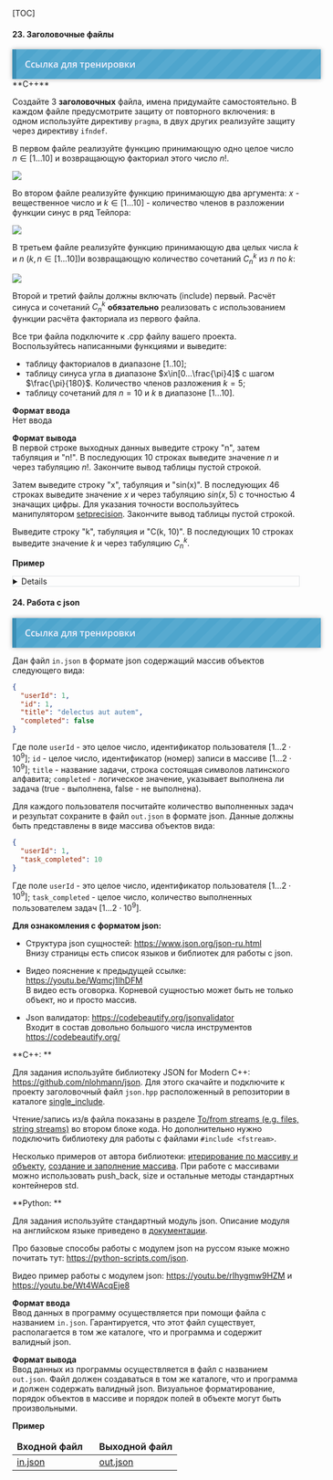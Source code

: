 [TOC]

#### <span>23</span>. Заголовочные файлы

<div id="testing" style="background-size: 40px 40px; background-image: -moz-linear-gradient(135deg, rgba(255, 255, 255, .05) 25%, transparent 25%, transparent 50%, rgba(255, 255, 255, .05) 50%, rgba(255, 255, 255, .05) 75%, transparent 75%, transparent); background-image: -webkit-linear-gradient(135deg, rgba(255, 255, 255, .05) 25%, transparent 25%, transparent 50%, rgba(255, 255, 255, .05) 50%, rgba(255, 255, 255, .05) 75%, transparent 75%, transparent); background-image: linear-gradient(135deg, rgba(255, 255, 255, .05) 25%, transparent 25%, transparent 50%, rgba(255, 255, 255, .05) 50%, rgba(255, 255, 255, .05) 75%, transparent 75%, transparent); box-shadow: 0 0 8px rgba(0,0,0,.3); width: 100%; margin: 0 auto; padding:15px; background-color: #4ea5cd; border-left:7px #3b8eb5 solid;">
<a href="https://www.classmarker.com/online-test/start/?quiz=tq95fb245c2c0c31" style="text-decoration: none; font:16px 'Open Sans'; font-weight:600; color:#f4f0fc;">Ссылка для тренировки</a>
</div>
**C++**

Создайте 3 **заголовочных** файла, имена придумайте самостоятельно.  В каждом файле предусмотрите защиту от повторного включения: в одном используйте директиву `pragma`, в двух других реализуйте защиту через директиву `ifndef`.

В первом файле реализуйте функцию принимающую одно целое число $n \in[1...10]$ и возвращающую факториал этого число $n!$.

![](https://wikimedia.org/api/rest_v1/media/math/render/svg/0613b26bbfc65ef7ae0142723f8251988cc70ba0)

Во втором файле реализуйте функцию принимающую два аргумента: $x$ - вещественное число и $k\in[1... 10]$ - количество членов в разложении функции синус в ряд Тейлора:

![](https://wikimedia.org/api/rest_v1/media/math/render/svg/b89940045b13c9bcd33512a3051b8869086947ed)

В третьем файле реализуйте функцию принимающую два целых числа $k$ и $n$ ($k, n\in[1... 10]$)и возвращающую количество сочетаний $C_{n}^{k}$ из $n$ по $k$:

![](https://wikimedia.org/api/rest_v1/media/math/render/svg/a73cf8428fc85510cade14325f0d8a3f460ed0c6)

Второй и третий файлы должны включать (include) первый. Расчёт синуса и сочетаний $C_{n}^{k}$ **обязательно** реализовать с использованием функции расчёта факториала из первого файла.

Все три файла подключите к .cpp файлу вашего проекта. Воспользуйтесь написанными функциями и выведите:

- таблицу факториалов в диапазоне $[1..10]$;
- таблицу синуса угла в диапазоне $x\in[0...\frac{\pi}4]$ c шагом $\frac{\pi}{180}$. Количество членов разложения $k=5$;
- таблицу сочетаний для $n = 10$ и $k$ в диапазоне $[1...10]$.

**Формат ввода**   
Нет ввода

**Формат вывода**   
В первой строке выходных данных выведите строку "n", затем табуляция и "n!". В последующих 10 строках выведите значение $n$ и через табуляцию $n!$. Закончите вывод таблицы пустой строкой. 

Затем выведите строку "x", табуляция и "sin(x)". В последующих 46 строках выведите значение $x$ и через табуляцию $sin(x, 5)$ с точностью 4 значащих цифры. Для указания точности воспользуйтесь манипулятором [setprecision](https://www.cplusplus.com/reference/iomanip/setprecision/). Закончите вывод таблицы пустой строкой.  

Выведите строку "k", табуляция и "C(k, 10)". В последующих 10 строках выведите значение $k$ и через табуляцию $C_{n}^{k}$.

**Пример** 

<details style="border: 1px solid #dfe2e5;"><table>
<thead><tr><td width="50%"><b>Ввод</b></td><td width="50%"><b>Вывод</b></td></tr></thead>
<tr><td></td><td><pre>n       n!
1       1
2       2
3       6
4       24
5       120
6       720
7       5040
8       40320
9       362880
10      3628800<br>
x       sin(x)
0       0
0.01745 0.01745
0.03491 0.0349
0.05236 0.05234
0.06981 0.06976
0.08727 0.08716
0.1047  0.1045
0.1222  0.1219
0.1396  0.1392
0.1571  0.1564
0.1745  0.1736
0.192   0.1908
0.2094  0.2079
0.2269  0.225
0.2443  0.2419
0.2618  0.2588
0.2793  0.2756
0.2967  0.2924
0.3142  0.309
0.3316  0.3256
0.3491  0.342
0.3665  0.3584
0.384   0.3746
0.4014  0.3907
0.4189  0.4067
0.4363  0.4226
0.4538  0.4384
0.4712  0.454
0.4887  0.4695
0.5061  0.4848
0.5236  0.5
0.5411  0.515
0.5585  0.5299
0.576   0.5446
0.5934  0.5592
0.6109  0.5736
0.6283  0.5878
0.6458  0.6018
0.6632  0.6157
0.6807  0.6293
0.6981  0.6428
0.7156  0.6561
0.733   0.6691
0.7505  0.682
0.7679  0.6947
0.7854  0.7071<br>
k       C(k, 10)
1       10
2       45
3       120
4       210
5       252
6       210
7       120
8       45
9       10
10      1</pre></td></tr>
</table></details>



#### <span>24</span>. Работа с json

<div id="testing" style="background-size: 40px 40px; background-image: -moz-linear-gradient(135deg, rgba(255, 255, 255, .05) 25%, transparent 25%, transparent 50%, rgba(255, 255, 255, .05) 50%, rgba(255, 255, 255, .05) 75%, transparent 75%, transparent); background-image: -webkit-linear-gradient(135deg, rgba(255, 255, 255, .05) 25%, transparent 25%, transparent 50%, rgba(255, 255, 255, .05) 50%, rgba(255, 255, 255, .05) 75%, transparent 75%, transparent); background-image: linear-gradient(135deg, rgba(255, 255, 255, .05) 25%, transparent 25%, transparent 50%, rgba(255, 255, 255, .05) 50%, rgba(255, 255, 255, .05) 75%, transparent 75%, transparent); box-shadow: 0 0 8px rgba(0,0,0,.3); width: 100%; margin: 0 auto; padding:15px; background-color: #4ea5cd; border-left:7px #3b8eb5 solid;">
<a href="https://www.classmarker.com/online-test/start/?quiz=ep75fb48783cb77a" style="text-decoration: none; font:16px 'Open Sans'; font-weight:600; color:#f4f0fc;">Ссылка для тренировки</a>
</div>


Дан файл `in.json` в формате json содержащий массив объектов следующего вида:

```json
{
  "userId": 1,
  "id": 1,
  "title": "delectus aut autem",
  "completed": false
}
```

Где поле `userId` - это целое число, идентификатор пользователя $[1...2\cdot10^9]$; `id` - целое число, идентификатор (номер) записи в массиве $[1...2\cdot10^9]$; `title` - название задачи, строка состоящая символов латинского алфавита; `completed` - логическое значение, указывает выполнена ли задача (true - выполнена, false - не выполнена).

Для каждого пользователя посчитайте количество выполненных задач и результат сохраните в файл `out.json` в формате json. Данные должны быть представлены в виде массива объектов вида: 

```json
{
  "userId": 1,
  "task_completed": 10
}
```

Где поле `userId` - это целое число, идентификатор пользователя $[1...2\cdot10^9]$; `task_completed` - целое число, количество выполненных пользователем задач $[1...2\cdot10^9]$.

**Для ознакомления с форматом json:**

- Структура json сущностей: https://www.json.org/json-ru.html  
  Внизу страницы есть список языков и библиотек для работы с json.

- Видео пояснение к предыдущей ссылке: https://youtu.be/Wqmcj1IhDFM  
  В видео есть оговорка. Корневой сущностью может быть не только объект, но и просто массив.
- Json валидатор: https://codebeautify.org/jsonvalidator  
  Входит в состав довольно большого числа инструментов https://codebeautify.org/

**С++: **

Для задания используйте библиотеку JSON for Modern C++: https://github.com/nlohmann/json. Для этого скачайте и подключите к проекту заголовочный файл `json.hpp` расположенный в репозитории в каталоге [single_include](https://github.com/nlohmann/json/tree/develop/single_include).

Чтение/запись из/в файла показаны в разделе [To/from streams (e.g. files, string streams)](https://github.com/nlohmann/json#user-content-tofrom-streams-eg-files-string-streams) во втором блоке кода. Но дополнительно нужно подключить библиотеку для работы с файлами `#include <fstream>`.

Несколько примеров от автора библиотеки: [итерирование по массиву и объекту](https://wandbox.org/permlink/ScW4gbehjRyjHyPZ), [создание и заполнение массива](https://wandbox.org/permlink/Ptk2BoNyGfrZfxRU). При работе с массивами можно использовать push_back, size и остальные методы стандартных контейнеров std.

**Python: **

Для задания используйте стандартный модуль json. Описание модуля на английском языке приведено в [документации](https://docs.python.org/3/library/json.html).

Про базовые способы работы с модулем json на руссом языке можно почитать тут: https://python-scripts.com/json.

Видео пример работы с модулем json: https://youtu.be/rIhygmw9HZM и https://youtu.be/Wt4WAcqEje8

**Формат ввода**   
Ввод данных в программу осуществляется при помощи файла с названием `in.json`. Гарантируется, что этот файл существует, располагается в том же каталоге, что и программа и содержит валидный json.

**Формат вывода**   
Ввод данных из программы осуществляется в файл с названием `out.json`. Файл должен создаваться в том же каталоге, что и программа и должен содержать валидный json. Визуальное форматирование, порядок объектов в массиве и порядок полей в объекте могут быть произвольными.

**Пример** 

<table>
<thead><tr><td width="50%"><b>Входной файл</b></td><td width="50%"><b>Выходной файл</b></td></tr></thead>
    <tr><td valign="top"><a href="./resources/files/task24/in.json">in.json</a></td><td valign="top"><a href="./resources/files/task24/out.json">out.json</a></td></tr>
</table> 

